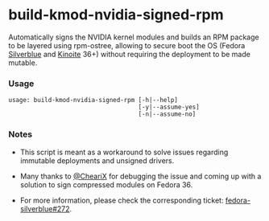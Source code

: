 # build-kmod-nvidia-signed-rpm

Automatically signs the NVIDIA kernel modules and builds an RPM package to be layered using rpm-ostree,
allowing to secure boot the OS (Fedora [Silverblue](https://silverblue.fedoraproject.org/) and
[Kinoite](https://kinoite.fedoraproject.org/) 36+) without requiring the deployment to be made mutable.

### Usage

```
usage: build-kmod-nvidia-signed-rpm [-h|--help]
                                    [-y|--assume-yes]
                                    [-n|--assume-no]
```

### Notes

* This script is meant as a workaround to solve issues regarding immutable deployments and unsigned drivers.

* Many thanks to [@CheariX](https://github.com/chearix) for debugging the issue and coming up with a solution to sign compressed modules on Fedora 36.

* For more information, please check the corresponding ticket: [fedora-silverblue#272](https://github.com/fedora-silverblue/issue-tracker/issues/272).